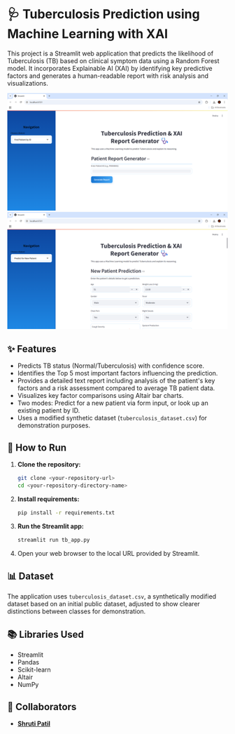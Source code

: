 # 🩺 Tuberculosis Prediction using Machine Learning with XAI

This project is a Streamlit web application that predicts the likelihood of Tuberculosis (TB) based on clinical symptom data using a Random Forest model. It incorporates Explainable AI (XAI) by identifying key predictive factors and generates a human-readable report with risk analysis and visualizations.

<!-- Add your application screenshot here -->
![App Screenshot](screenshot1.png) 
![App Screenshot](screenshot2.png) 


## ✨ Features

* Predicts TB status (Normal/Tuberculosis) with confidence score.
* Identifies the Top 5 most important factors influencing the prediction.
* Provides a detailed text report including analysis of the patient's key factors and a risk assessment compared to average TB patient data.
* Visualizes key factor comparisons using Altair bar charts.
* Two modes: Predict for a new patient via form input, or look up an existing patient by ID.
* Uses a modified synthetic dataset (`tuberculosis_dataset.csv`) for demonstration purposes.

## 🚀 How to Run

1.  **Clone the repository:**
    ```bash
    git clone <your-repository-url>
    cd <your-repository-directory-name>
    ```
2.  **Install requirements:**
    ```bash
    pip install -r requirements.txt
    ```
3.  **Run the Streamlit app:**
    ```bash
    streamlit run tb_app.py
    ```
4.  Open your web browser to the local URL provided by Streamlit.

## 📊 Dataset

The application uses `tuberculosis_dataset.csv`, a synthetically modified dataset based on an initial public dataset, adjusted to show clearer distinctions between classes for demonstration.

## 📚 Libraries Used

* Streamlit
* Pandas
* Scikit-learn
* Altair
* NumPy

## 🤝 Collaborators

* **[Shruti Patil](https://github.com/shruti182004)** 
